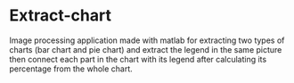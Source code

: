 # Extract-chart
Image processing application made with matlab for extracting two types of charts (bar chart and pie chart) and extract the legend in the same picture then connect each part in the chart with its legend after calculating its percentage from the whole chart.
